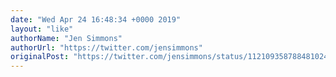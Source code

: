 ```yaml
---
date: "Wed Apr 24 16:48:34 +0000 2019"
layout: "like"
authorName: "Jen Simmons"
authorUrl: "https://twitter.com/jensimmons"
originalPost: "https://twitter.com/jensimmons/status/1121093587884810241"
---
```

